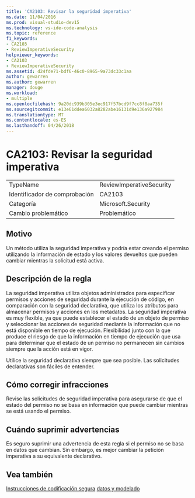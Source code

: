 ```yaml
---
title: 'CA2103: Revisar la seguridad imperativa'
ms.date: 11/04/2016
ms.prod: visual-studio-dev15
ms.technology: vs-ide-code-analysis
ms.topic: reference
f1_keywords:
- CA2103
- ReviewImperativeSecurity
helpviewer_keywords:
- CA2103
- ReviewImperativeSecurity
ms.assetid: d24fde71-bdf6-46c0-8965-9a73dc33c1aa
author: gewarren
ms.author: gewarren
manager: douge
ms.workload:
- multiple
ms.openlocfilehash: 9a20dc939b305e3ec917f57bcd9f7cc8f8aa735f
ms.sourcegitcommit: e13e61ddea6032a8282abe16131d9e136a927984
ms.translationtype: MT
ms.contentlocale: es-ES
ms.lasthandoff: 04/26/2018
---
```

# <a name="ca2103-review-imperative-security"></a>CA2103: Revisar la seguridad imperativa
|||
|-|-|
|TypeName|ReviewImperativeSecurity|
|Identificador de comprobación|CA2103|
|Categoría|Microsoft.Security|
|Cambio problemático|Problemático|

## <a name="cause"></a>Motivo
 Un método utiliza la seguridad imperativa y podría estar creando el permiso utilizando la información de estado y los valores devueltos que pueden cambiar mientras la solicitud está activa.

## <a name="rule-description"></a>Descripción de la regla
 La seguridad imperativa utiliza objetos administrados para especificar permisos y acciones de seguridad durante la ejecución de código, en comparación con la seguridad declarativa, que utiliza los atributos para almacenar permisos y acciones en los metadatos. La seguridad imperativa es muy flexible, ya que puede establecer el estado de un objeto de permiso y seleccionar las acciones de seguridad mediante la información que no está disponible en tiempo de ejecución. Flexibilidad junto con la que produce el riesgo de que la información en tiempo de ejecución que usa para determinar que el estado de un permiso no permanecen sin cambios siempre que la acción está en vigor.

 Utilice la seguridad declarativa siempre que sea posible. Las solicitudes declarativas son fáciles de entender.

## <a name="how-to-fix-violations"></a>Cómo corregir infracciones
 Revise las solicitudes de seguridad imperativa para asegurarse de que el estado del permiso no se basa en información que puede cambiar mientras se está usando el permiso.

## <a name="when-to-suppress-warnings"></a>Cuándo suprimir advertencias
 Es seguro suprimir una advertencia de esta regla si el permiso no se basa en datos que cambian. Sin embargo, es mejor cambiar la petición imperativa a su equivalente declarativo.

## <a name="see-also"></a>Vea también
 [Instrucciones de codificación segura](/dotnet/standard/security/secure-coding-guidelines) [datos y modelado](/dotnet/framework/data/index)